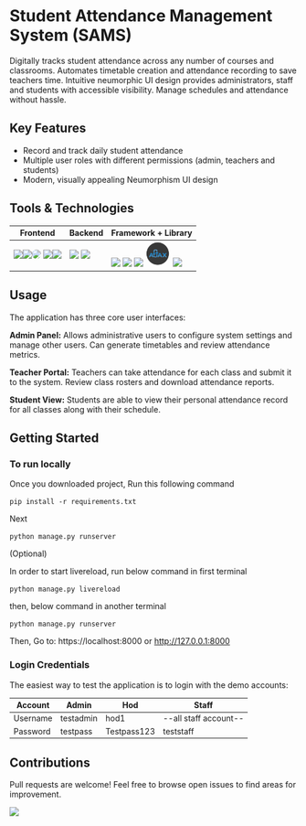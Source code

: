 # Student Attendance Management System (SAMS)

Digitally tracks student attendance across any number of courses and classrooms. Automates timetable creation and attendance recording to save teachers time. Intuitive neumorphic UI design provides administrators, staff and students with accessible visibility. Manage schedules and attendance without hassle.

## Key Features

- Record and track daily student attendance 
- Multiple user roles with different permissions (admin, teachers and students)
- Modern, visually appealing Neumorphism UI design

## Tools & Technologies

| Frontend | Backend | Framework + Library |
| -- | -- | -- |
| <a src="https://www.w3schools.com/html/"><img src="https://img.icons8.com/color/48/000000/html-5.png"/></a><a src="https://www.w3schools.com/css/"><img src="https://img.icons8.com/color/48/000000/css3.png"/></a><a src="https://www.javascript.com/"><img style="border-radius:50%;" src="https://img.icons8.com/color/48/000000/javascript.png"/></a><a src="https://sass-lang.com/">&nbsp;<img height="40" src="https://sass-lang.com/assets/img/logos/logo.svg"/></a><a src="https://github.com/"><img src="https://img.icons8.com/color/48/000000/github--v1.png"/></a> | <a src="https://www.python.org/"><img src="https://img.icons8.com/color/48/000000/python.png"/></a><a src="https://sqlite.org/">&nbsp;<img style="border-radius:10%;" height="45" src="https://avatars.githubusercontent.com/u/48680494"/></a> | <a src="https://getbootstrap.com/"><img src="https://img.icons8.com/color/48/000000/bootstrap.png"/></a><a src="https://www.djangoproject.com/">&nbsp;<img height="45" src="https://avatars.githubusercontent.com/u/27804"/></a><a src="https://jquery.com/">&nbsp;<img height="45" src="https://avatars.githubusercontent.com/u/70142"/></a><a src="https://api.jquery.com/jQuery.ajax/">&nbsp;<img style="border-radius:50%;" height="45" src="https://raw.githubusercontent.com/github/explore/8be26d91eb231fec0b8856359979ac09f27173fd/topics/ajax/ajax.png"/></a><a src="https://www.chartjs.org/">&nbsp;<img height="45" src="https://avatars.githubusercontent.com/u/10342521"/></a> |

## Usage

The application has three core user interfaces:

**Admin Panel:** Allows administrative users to configure system settings and manage other users. Can generate timetables and review attendance metrics.

**Teacher Portal:** Teachers can take attendance for each class and submit it to the system. Review class rosters and download attendance reports.  

**Student View:** Students are able to view their personal attendance record for all classes along with their schedule.

## Getting Started

### To run locally

Once you downloaded project, Run this following command
```
pip install -r requirements.txt
```
Next
```
python manage.py runserver
```

(Optional) 

In order to start livereload, run below command in first terminal 
```
python manage.py livereload
```
then, below command in another terminal
```
python manage.py runserver
```
Then, Go to: https://localhost:8000 or http://127.0.0.1:8000

### Login Credentials

The easiest way to test the application is to login with the demo accounts:

| Account | Admin | Hod | Staff |
|--|--|--|--|
|Username| testadmin | hod1 | --all staff account-- |
|Password| testpass | Testpass123 | teststaff |

<!-- - #### Student accounts
     - username : 18BCM552	
    - password : test4321

    - username : 18BCM516
    - password : test4321 -->

## Contributions

Pull requests are welcome! Feel free to browse open issues to find areas for improvement.

<a href="https://github.com/Kamaruddheen/attendance-report/graphs/contributors">
  <img src="https://contrib.rocks/image?repo=Kamaruddheen/attendance-report" />
</a>